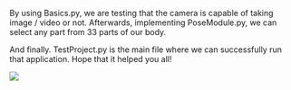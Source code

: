 By using Basics.py, we are testing that the camera is capable of taking
image / video or not. Afterwards, implementing PoseModule.py,
we can select any part from 33 parts of our body.

And finally. TestProject.py is the main file where we can successfully 
run that application. Hope that it helped you all!

![](../../Pictures/pose_tracking_full_body_landmarks.png)